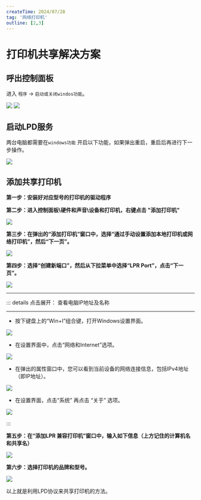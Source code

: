 ```yaml
---
createTime: 2024/07/28
tag: '网络打印机'
outline: [2,3]
---
```


# 打印机共享解决方案


## 呼出控制面板

进入 `程序` -> `启动或关闭windos功能`。

<img src="https://gitee.com/zhangjunjiee/article-images/raw/master/images/202407281816921.png"/>

<img src="https://gitee.com/zhangjunjiee/article-images/raw/master/images/202407281817146.png"/>

## 启动LPD服务

两台电脑都需要在`windows功能` 开启以下功能，如果弹出重启，重启后再进行下一步操作。

<img src="https://gitee.com/zhangjunjiee/article-images/raw/master/images/202407281739731.png"/>

## 添加共享打印机

**第一步：安装好对应型号的打印机的驱动程序**

**第二步：进入控制面板\硬件和声音\设备和打印机，右键点击 "添加打印机"**

<img src="https://gitee.com/zhangjunjiee/article-images/raw/master/images/202407281743175.png"/>

**第三步：在弹出的“添加打印机”窗口中，选择“通过手动设置添加本地打印机或网络打印机”，然后“下一页”。**

<img src="https://gitee.com/zhangjunjiee/article-images/raw/master/images/202407281743178.png"/>

**第四步：选择“创建新端口”，然后从下拉菜单中选择“LPR Port”，点击“下一页”。**

<img src="https://gitee.com/zhangjunjiee/article-images/raw/master/images/202407281745297.png"/>

---


::: details 点击展开： 查看电脑IP地址及名称

---

- 按下键盘上的“Win+I”组合键，打开Windows设置界面。

<img src="https://gitee.com/zhangjunjiee/article-images/raw/master/images/202407282002048.png"/>

- 在设置界面中，点击“网络和Internet”选项。

<img src="https://gitee.com/zhangjunjiee/article-images/raw/master/images/202407282004432.png"/>

- 在弹出的属性窗口中，您可以看到当前设备的网络连接信息，包括IPv4地址（即IP地址）。

<img src="https://gitee.com/zhangjunjiee/article-images/raw/master/images/202407282005586.png"/>

- 在设置界面，点击“系统” 再点击 “关于” 选项。

<img src="https://gitee.com/zhangjunjiee/article-images/raw/master/images/202407282007850.png"/>

:::



**第五步：在“添加LPR 兼容打印机”窗口中，输入如下信息（上方记住的计算机名和共享名）**

<img src="https://gitee.com/zhangjunjiee/article-images/raw/master/images/202407281745630.png"/>

**第六步：选择打印机的品牌和型号。**

<img src="https://gitee.com/zhangjunjiee/article-images/raw/master/images/202407281745116.png"/>

以上就是利用LPD协议来共享打印机的方法。







